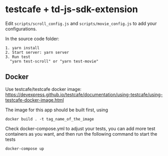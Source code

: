 # testcafe + td-js-sdk-extension

Edit `scripts/scroll_config.js` and `scripts/movie_config.js` to add your configurations.

In the source code folder:

```
1. yarn install
2. Start server: yarn server
3. Run test
  "yarn test-scroll" or "yarn test-movie"
```
## Docker
Use testcafe/testcafe docker image: https://devexpress.github.io/testcafe/documentation/using-testcafe/using-testcafe-docker-image.html

The image for this app should be built first, using
```
docker build . -t tag_name_of_the_image
```

Check docker-compose.yml to adjust your tests, you can add more test containers as you want, and then run the following command to start the tests
```
docker-compose up
```